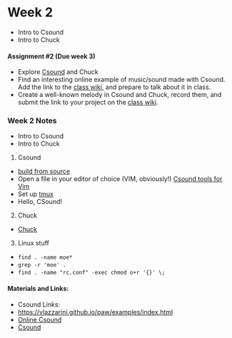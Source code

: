 # Week 2
- Intro to Csound
- Intro to Chuck

#### Assignment #2 (Due week 3)
- Explore [Csound](https://csound.com/index.html) and Chuck
- Find an interesting online example of music/sound made with Csound. Add the link to the [class wiki](https://github.com/arntzy/cli-music-2019/wiki.md), and prepare to talk about it in class.
- Create a well-known melody in Csound and Chuck, record them, and submit the link to your project on the [class wiki](https://github.com/arntzy/cli-music-2019/wiki.md).

### Week 2 Notes

- Intro to Csound
- Intro to Chuck

1. Csound
  - [build from source](https://github.com/csound/csound/blob/develop/BUILD.md)
  - Open a file in your editor of choice (VIM, obviously!) [Csound tools for Vim](https://vimawesome.com/plugin/csound)
  - Set up [tmux](https://github.com/tmux/tmux)
  - Hello, CSound!
2. Chuck 
  - [Chuck](https://chuck.cs.princeton.edu/)
3. Linux stuff
  - `find . -name moe*`
  - `grep -r 'moe' .`
  - `find . -name "rc.conf" -exec chmod o+r '{}' \;`

#### Materials and Links:

- Csound Links:
- https://vlazzarini.github.io/paw/examples/index.html
- [Online Csound](https://thumbsdb.herokuapp.com/csound/)
- [Csound](https://csound.com/index.html)
